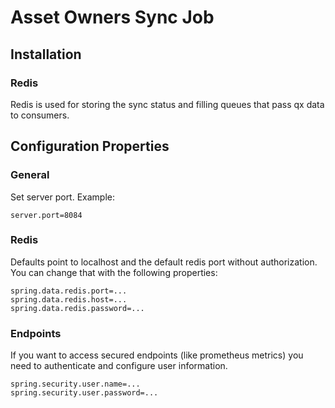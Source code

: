 # Asset Owners Sync Job

## Installation

### Redis

Redis is used for storing the sync status and filling queues that pass qx data to consumers.

## Configuration Properties

### General

Set server port. Example:

```properties
server.port=8084
```

### Redis

Defaults point to localhost and the default redis port without authorization. You can change that with the following
properties:

```properties
spring.data.redis.port=...
spring.data.redis.host=...
spring.data.redis.password=...
```

### Endpoints

If you want to access secured endpoints (like prometheus metrics) you need to authenticate and configure user information.

```properties
spring.security.user.name=...
spring.security.user.password=...
```


